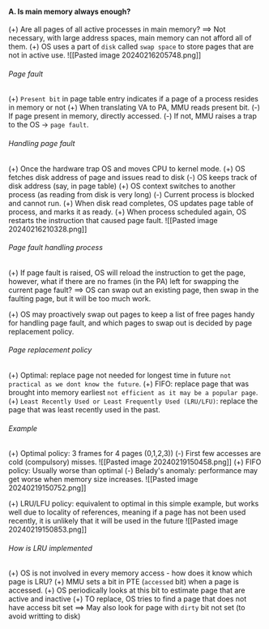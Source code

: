 #### A. Is main memory always enough?
(+) Are all pages of all active processes in main memory?
==> Not necessary, with large address spaces, main memory can not afford all of them.
(+) OS uses a part of `disk` called `swap space` to store pages that are not in active use.
![[Pasted image 20240216205748.png]]

###### Page fault
(+) `Present bit` in page table entry indicates if a page of a process resides in memory or not
(+) When translating VA to PA, MMU reads present bit.
	(-) If page present in memory, directly accessed.
	(-) If not, MMU raises a trap to the OS -> `page fault`.

###### Handling page fault
(+) Once the hardware trap OS and moves CPU to kernel mode.
(+) OS fetches disk address of page and issues read to disk
	(-) OS keeps track of disk address (say, in page table)
(+) OS context switches to another process (as reading from disk is very long)
	(-) Current process is blocked and cannot run.
(+) When disk read completes, OS updates page table of process, and marks it as ready.
(+) When process scheduled again, OS restarts the instruction that caused page fault.
![[Pasted image 20240216210328.png]]

###### Page fault handling process
(+) If page fault is raised, OS will reload the instruction to get the page, however, what if there are no frames (in the PA) left for swapping the current page fault?
==> OS can swap out an existing page, then swap in the faulting page, but it will be too much work.

(+) OS may proactively swap out pages to keep a list of free pages handy for handling page fault, and which pages to swap out is decided by page replacement policy.

###### Page replacement policy
(+) Optimal: replace page not needed for longest time in future `not practical as we dont know the future`.
(+) FIFO: replace page that was brought into memory earliest `not efficient as it may be a popular page`.
(+) `Least Recently Used or Least Frequently Used (LRU/LFU)`: replace the page that was least recently used in the past.

###### Example
(+) Optimal policy: 3 frames for 4 pages (0,1,2,3))
	(-) First few accesses are cold (compulsory) misses.
![[Pasted image 20240219150458.png]]
(+) FIFO policy: Usually worse than optimal
	(-) Belady's anomaly: performance may get worse when memory size increases.
![[Pasted image 20240219150752.png]]

(+) LRU/LFU policy: equivalent to optimal in this simple example, but works well due to locality of references, meaning if a page has not been used recently, it is unlikely that it will be used in the future
![[Pasted image 20240219150853.png]]

###### How is LRU implemented
(+) OS is not involved in every memory access - how does it know which page is LRU?
(+) MMU sets a bit in PTE (`accessed` bit) when a page is accessed.
(+) OS periodically looks at this bit to estimate page that are active and inactive
(+) TO replace, OS tries to find a page that does not have access bit set
==> May also look for page with `dirty` bit not set (to avoid writting to disk)